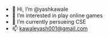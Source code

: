 - 👋 Hi, I’m @yashkawale
- 👀 I’m interested in play online games
- 🌱 I’m currently persueing CSE
- 📫 kawaleyash001@gmail.com

<!---
yashkawale/yashkawale is a ✨ special ✨ repository because its `README.md` (this file) appears on your GitHub profile.
You can click the Preview link to take a look at your changes.
--->

